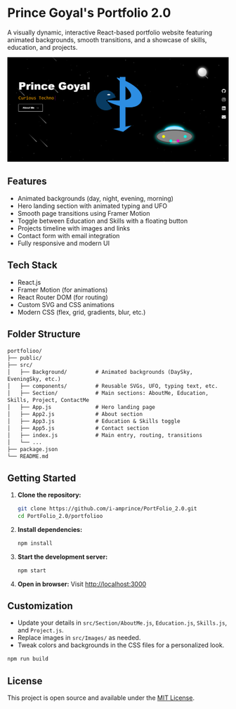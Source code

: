 # Prince Goyal's Portfolio 2.0

A visually dynamic, interactive React-based portfolio website featuring animated backgrounds, smooth transitions, and a showcase of skills, education, and projects.

![App Screenshot](src/Images/ProjectImages/Project7.png)

## Features
- Animated backgrounds (day, night, evening, morning)
- Hero landing section with animated typing and UFO
- Smooth page transitions using Framer Motion
- Toggle between Education and Skills with a floating button
- Projects timeline with images and links
- Contact form with email integration
- Fully responsive and modern UI

## Tech Stack
- React.js
- Framer Motion (for animations)
- React Router DOM (for routing)
- Custom SVG and CSS animations
- Modern CSS (flex, grid, gradients, blur, etc.)

## Folder Structure
```
portfolioo/
├── public/
├── src/
│   ├── Background/         # Animated backgrounds (DaySky, EveningSky, etc.)
│   ├── components/         # Reusable SVGs, UFO, typing text, etc.
│   ├── Section/            # Main sections: AboutMe, Education, Skills, Project, ContactMe
│   ├── App.js              # Hero landing page
│   ├── App2.js             # About section
│   ├── App3.js             # Education & Skills toggle
│   ├── App5.js             # Contact section
│   ├── index.js            # Main entry, routing, transitions
│   └── ...
├── package.json
└── README.md
```

## Getting Started

1. **Clone the repository:**
   ```sh
   git clone https://github.com/i-amprince/PortFolio_2.0.git
   cd PortFolio_2.0/portfolioo
   ```
2. **Install dependencies:**
   ```sh
   npm install
   ```
3. **Start the development server:**
   ```sh
   npm start
   ```
4. **Open in browser:**
   Visit [http://localhost:3000](http://localhost:3000)

## Customization
- Update your details in `src/Section/AboutMe.js`, `Education.js`, `Skills.js`, and `Project.js`.
- Replace images in `src/Images/` as needed.
- Tweak colors and backgrounds in the CSS files for a personalized look.

```sh
npm run build
```
## License
This project is open source and available under the [MIT License](LICENSE).
